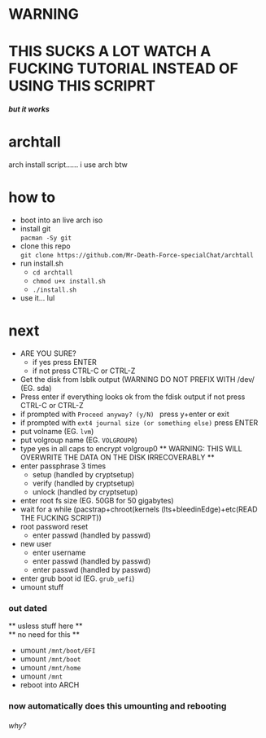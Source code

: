 # WARNING
# THIS SUCKS A LOT WATCH A FUCKING TUTORIAL INSTEAD OF USING THIS SCRIPRT
##### _but it works_

# archtall
arch install script...... i use arch btw


# how to
- boot into an live arch iso
- install git<br> ` pacman -Sy git `
- clone this repo<br> `git clone https://github.com/Mr-Death-Force-specialChat/archtall`
- run install.sh
   * `cd archtall`
   * `chmod u+x install.sh`
   * `./install.sh`
- use it... lul

# next

- ARE YOU SURE?
   * if yes press ENTER
   * if not press CTRL-C or CTRL-Z
- Get the disk from lsblk output (WARNING DO NOT PREFIX WITH /dev/ (EG. sda)
- Press enter if everything looks ok from the fdisk output if not press CTRL-C or CTRL-Z
- if prompted with `Proceed anyway? (y/N) ` press y+enter or exit
- if prompted with `ext4 journal size (or something else)` press ENTER
- put volname (EG. `lvm`)
- put volgroup name (EG. `VOLGROUP0`)
- type yes in all caps to encrypt volgroup0 ** WARNING: THIS WILL OVERWRITE THE DATA ON THE DISK IRRECOVERABLY **
- enter passphrase 3 times
   * setup (handled by cryptsetup)
   * verify (handled by cryptsetup)
   * unlock (handled by cryptsetup)
- enter root fs size (EG. 50GB for 50 gigabytes)
- wait for a while (pacstrap+chroot(kernels (lts+bleedinEdge)+etc(READ THE FUCKING SCRIPT))
- root password reset
   * enter passwd (handled by passwd)
- new user
   * enter username
   * enter passwd (handled by passwd)
   * enter passwd (handled by passwd)
- enter grub boot id (EG. `grub_uefi`)
- umount stuff
### out dated
** usless stuff here **<br>
** no need for this **
- umount `/mnt/boot/EFI`
- umount `/mnt/boot`
- umount `/mnt/home`
- umount `/mnt`
- reboot into ARCH
### now automatically does this umounting and rebooting

###### why?
